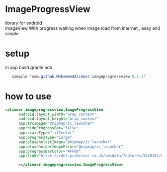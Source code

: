 # ImageProgressView
 library  for android  
ImageView With progress waiting   when  image  load from internet 
, easy and simple
# setup

    
   in app build.gradle   add 
 ````java
    compile 'com.github.MohammedAlimoor:imageprogressview:0.1.3'
 ```` 
# how to use
 ````xml
 <alimoor.imageprogressview.ImageProgressView
       android:layout_width="wrap_content"
       android:layout_height="wrap_content"
       app:srcImage="@mipmap/ic_launcher"
       app:hideProgressBar="false"
       app:scaleType="fitCenter"
       app:progressType="Large"
       app:plaseholderImage="@mipmap/ic_launcher"
       app:plaseholderImageError="@mipmap/ic_launcher"
       app:progressBarColor="#FF00"
       app:link="https://cdn3.pcadvisor.co.uk/cmsdata/features/3420161/Android_800_thumb800.jpg"

       ></alimoor.imageprogressview.ImageProgressView>
 ````
